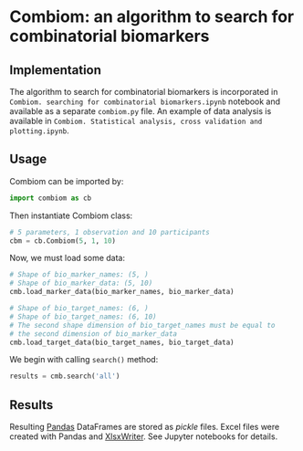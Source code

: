 # Combiom: an algorithm to search for combinatorial biomarkers

## Implementation

The algorithm to search for combinatorial biomarkers is incorporated in `Combiom. searching for combinatorial biomarkers.ipynb` notebook and available as a separate `combiom.py` file. An example of data analysis is available in `Combiom. Statistical analysis, cross validation and plotting.ipynb`.

## Usage

Combiom can be imported by:
```python
import combiom as cb
```

Then instantiate Combiom class:

```python
# 5 parameters, 1 observation and 10 participants
cbm = cb.Combiom(5, 1, 10)
```

Now, we must load some data:

```python
# Shape of bio_marker_names: (5, )
# Shape of bio_marker_data: (5, 10)
cmb.load_marker_data(bio_marker_names, bio_marker_data)

# Shape of bio_target_names: (6, )
# Shape of bio_target_names: (6, 10)
# The second shape dimension of bio_target_names must be equal to 
# the second dimension of bio_marker_data
cmb.load_target_data(bio_target_names, bio_target_data)
```

We begin with calling `search()` method:

```python
results = cmb.search('all')
```

## Results

Resulting [Pandas](http://pandas.pydata.org/) DataFrames are stored as *pickle* files. Excel files were created with Pandas and [XlsxWriter](http://xlsxwriter.readthedocs.io/). See Jupyter notebooks for details.

